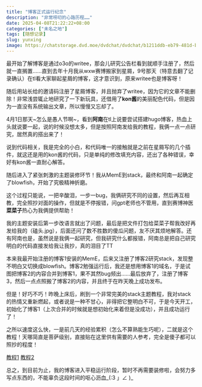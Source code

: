 ```yaml
---
title: "博客正式运行纪念"
description: "非常唠叨的心路历程……"
date: 2025-04-08T21:22:22+08:00
categories: ["未名之地"]
tags: [随想记录]
slug: yunxing
image: https://chatstorage.dvd.moe/dvdchat/dvdchat/b1211ddb-eb79-481d-b419-7123be01831f.jpg
---
```

最开始了解博客是通过o3o的writee，那会儿研究公告栏看到就顺手注册了，然后就一直搁置……直到去年十月我从wxw赛博搬家到星屑，9号那天（特意去翻了记录确认）在tl看大家聊起星屑的博客，这才意识到，原来writee也是博客呀！

随后用站长给的邀请码注册了星屑博客，并且抛弃了writee，因为它的文章不能删除！非常浅尝辄止地研究了一下新玩具，还借用了**kon酱**的美丽配色代码，但是因为一直没有系统输出文章，所以慢慢又忘却了。

4月1日那天~怎么是愚人节啊~，看到**阿南**在tl上说要尝试搭建hugo博客，热血上头就说要一起，说的时候没想太多，但是按照阿南发给我的教程，我俩一点一点研究，居然真的搭出来了！

说到代码相关，我是完全的小白，和代码唯一的接触就是之前在星屑写的几个插件，就这还是用的kon酱的代码，只是单纯的修改填充内容，还出了各种错误，幸好有kon酱一直耐心解答。

随后进入了紧张刺激的主题装修环节！我从MemE到stack，最终和阿南一起确定了blowfish，开始了究极精神折磨。

这个过程只能说，一把辛酸泪，一步一bug，我俩研究不同的设置，然后再互相教，完全照抄对面的操作，但就是不停报错，问gpt老师也不管用，直到赛博神医**菜菜子**热心为我俩提供帮助！

我的主题安装后第一步改语言就出了问题，最后是把文件打包给菜菜子帮我改好再发给我的（磕头.jpg），后面还问了数不胜数的傻瓜问题，友不厌其烦地解答。还有阿南也是，虽然说是我俩一起研究，但我研究什么都报错，阿南总是把自己研究明白的代码直接发给我让我抄，真的泪目了TT

本来我最开始注册的博客1安装的MemE，后来又注册了博客2研究stack，发现整不明白又切换成blowfish。博客2勉强运行后，我还是想用博客1的域名，于是试图把博客2的内容合并到博客1，果不其然bug频出……最后放弃了，注册了博客3，然后一点点照搬了博客2的内容，并且终于在昨天晚上成功发布。

但是！好巧不巧！昨晚上床后，刷到一个非常完美的stack主题教程，我对stack的热情又重新燃起，或者说是一种不甘心，非得把它整明白不可，于是今天开工，初始化了博客1（上次合并的时候就是想初始化来着但是没成功），并且成功运行了！

之所以速度这么快，一是前几天的经验累积（怎么不算熟能生巧呢），二就是这个教程！天哪简直是菩萨级别，直接贴在这里供有需要的人参考，完全是傻子都可以照抄的程度！

[教程1](https://www.xalaok.top/post/stack-modify/) [教程2](https://thirdshire.com/hugo-stack-renovation/)

总之，到目前为止，我的博客进入平稳运行阶段，暂时不再需要装修啦，会努力多写点东西的，不能辜负这段时间的呕心沥血_(:3 」∠ )_